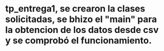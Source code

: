 # tp_entrega1, se crearon la clases solicitadas, se bhizo el "main" para la obtencion de los datos desde csv y se comprobó el funcionamiento.

